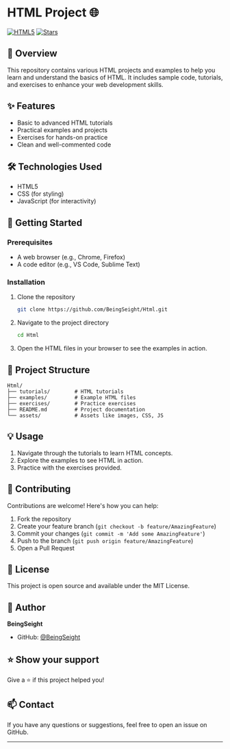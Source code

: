 # HTML Project 🌐

[![HTML5](https://img.shields.io/badge/HTML5-E34F26?style=for-the-badge&logo=html5&logoColor=white)](https://developer.mozilla.org/en-US/docs/Web/Guide/HTML/HTML5)
[![Stars](https://img.shields.io/github/stars/BeingSeight/Html?style=for-the-badge)](https://github.com/BeingSeight/Html/stargazers)

## 📖 Overview

This repository contains various HTML projects and examples to help you learn and understand the basics of HTML. It includes sample code, tutorials, and exercises to enhance your web development skills.

## ✨ Features

- Basic to advanced HTML tutorials
- Practical examples and projects
- Exercises for hands-on practice
- Clean and well-commented code

## 🛠️ Technologies Used

- HTML5
- CSS (for styling)
- JavaScript (for interactivity)

## 🚀 Getting Started

### Prerequisites

- A web browser (e.g., Chrome, Firefox)
- A code editor (e.g., VS Code, Sublime Text)

### Installation

1. Clone the repository
    ```bash
    git clone https://github.com/BeingSeight/Html.git
    ```

2. Navigate to the project directory
    ```bash
    cd Html
    ```

3. Open the HTML files in your browser to see the examples in action.

## 📁 Project Structure

```plaintext
Html/
├── tutorials/        # HTML tutorials
├── examples/         # Example HTML files
├── exercises/        # Practice exercises
├── README.md         # Project documentation
└── assets/           # Assets like images, CSS, JS
```

## 💡 Usage

1. Navigate through the tutorials to learn HTML concepts.
2. Explore the examples to see HTML in action.
3. Practice with the exercises provided.

## 🤝 Contributing

Contributions are welcome! Here's how you can help:

1. Fork the repository
2. Create your feature branch (`git checkout -b feature/AmazingFeature`)
3. Commit your changes (`git commit -m 'Add some AmazingFeature'`)
4. Push to the branch (`git push origin feature/AmazingFeature`)
5. Open a Pull Request

## 📝 License

This project is open source and available under the MIT License.

## 👤 Author

**BeingSeight**
- GitHub: [@BeingSeight](https://github.com/BeingSeight)

## ⭐️ Show your support

Give a ⭐️ if this project helped you!

## 📫 Contact

If you have any questions or suggestions, feel free to open an issue on GitHub.

---
```
